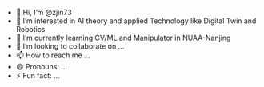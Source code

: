 - 👋 Hi, I’m @zjin73
- 👀 I’m interested in AI theory and applied Technology like Digital Twin and Robotics 
- 🌱 I’m currently learning CV/ML and Manipulator in NUAA-Nanjing
- 💞️ I’m looking to collaborate on ...
- 📫 How to reach me ...
- 😄 Pronouns: ...
- ⚡ Fun fact: ...

<!---
phyfateyau/phyfateyau is a ✨ special ✨ repository because its `README.md` (this file) appears on your GitHub profile.
You can click the Preview link to take a look at your changes.
--->
